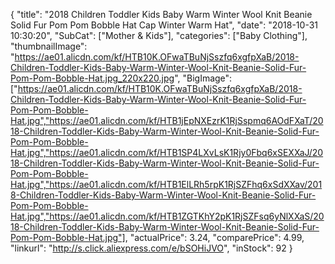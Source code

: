 {
	"title": "2018 Children Toddler Kids Baby Warm Winter Wool Knit Beanie Solid Fur Pom Pom Bobble Hat Cap Winter Warm Hat",
	"date": "2018-10-31 10:30:20",
	"SubCat": ["Mother & Kids"],
	"categories": ["Baby Clothing"],
	"thumbnailImage": "https://ae01.alicdn.com/kf/HTB10K.OFwaTBuNjSszfq6xgfpXaB/2018-Children-Toddler-Kids-Baby-Warm-Winter-Wool-Knit-Beanie-Solid-Fur-Pom-Pom-Bobble-Hat.jpg_220x220.jpg",
	"BigImage": ["https://ae01.alicdn.com/kf/HTB10K.OFwaTBuNjSszfq6xgfpXaB/2018-Children-Toddler-Kids-Baby-Warm-Winter-Wool-Knit-Beanie-Solid-Fur-Pom-Pom-Bobble-Hat.jpg","https://ae01.alicdn.com/kf/HTB1jEpNXEzrK1RjSspmq6AOdFXaT/2018-Children-Toddler-Kids-Baby-Warm-Winter-Wool-Knit-Beanie-Solid-Fur-Pom-Pom-Bobble-Hat.jpg","https://ae01.alicdn.com/kf/HTB1SP4LXvLsK1Rjy0Fbq6xSEXXaJ/2018-Children-Toddler-Kids-Baby-Warm-Winter-Wool-Knit-Beanie-Solid-Fur-Pom-Pom-Bobble-Hat.jpg","https://ae01.alicdn.com/kf/HTB1ElLRh5rpK1RjSZFhq6xSdXXav/2018-Children-Toddler-Kids-Baby-Warm-Winter-Wool-Knit-Beanie-Solid-Fur-Pom-Pom-Bobble-Hat.jpg","https://ae01.alicdn.com/kf/HTB1ZGTKhY2pK1RjSZFsq6yNlXXaS/2018-Children-Toddler-Kids-Baby-Warm-Winter-Wool-Knit-Beanie-Solid-Fur-Pom-Pom-Bobble-Hat.jpg"],
	"actualPrice": 3.24,
	"comparePrice": 4.99,
	"linkurl": "http://s.click.aliexpress.com/e/bSOHiJVO",
	"inStock": 92
}
